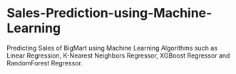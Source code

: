 # Sales-Prediction-using-Machine-Learning
Predicting Sales of BigMart using Machine Learning Algorithms such as Linear Regression, K-Nearest Neighbors Regressor, XGBoost Regressor and RandomForest Regressor.
